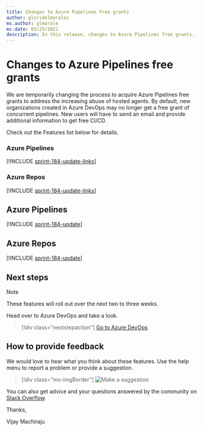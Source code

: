 ```yaml
---
title: Changes to Azure Pipelines free grants   
author: gloridelmorales
ms.author: glmorale
ms.date: 03/23/2021
description: In this release, changes to Azure Pipelines free grants.
---
```


# Changes to Azure Pipelines free grants

We are temporarily changing the process to acquire Azure Pipelines free grants to address the increasing abuse of hosted agents. By default, new organizations created in Azure DevOps may no longer get a free grant of concurrent pipelines. New users will have to send an email and provide additional information to get free CI/CD. 

Check out the Features list below for details.

### Azure Pipelines

[!INCLUDE [sprint-184-update-links](includes/pipelines/sprint-184-update-links.md)]

### Azure Repos

[!INCLUDE [sprint-184-update-links](includes/repos/sprint-184-update-links.md)]

## Azure Pipelines

[!INCLUDE [sprint-184-update](includes/pipelines/sprint-184-update.md)]

## Azure Repos

[!INCLUDE [sprint-184-update](includes/repos/sprint-184-update.md)]

## Next steps

> [!NOTE]
> These features will roll out over the next two to three weeks.

Head over to Azure DevOps and take a look.

> [!div class="nextstepaction"] 
> [Go to Azure DevOps](https://go.microsoft.com/fwlink/?LinkId=307137&campaign=o~msft~docs~product-vsts~release-notes)

## How to provide feedback

We would love to hear what you think about these features. Use the help menu to report a problem or provide a suggestion.

> [!div class="mx-imgBorder"] 
> ![Make a suggestion](../media/make-a-suggestion.png)

You can also get advice and your questions answered by the community on [Stack Overflow](https://stackoverflow.com/questions/tagged/azure-devops).

Thanks,

Vijay Machiraju
